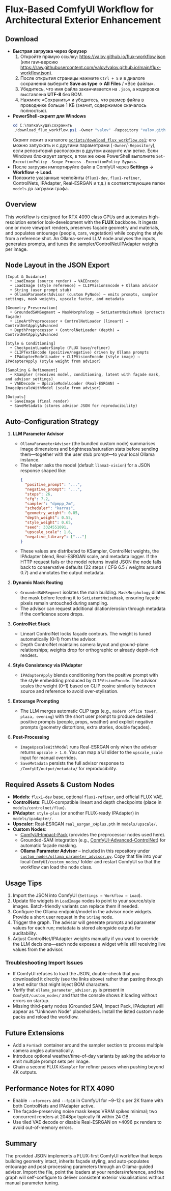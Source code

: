 # Flux-Based ComfyUI Workflow for Architectural Exterior Enhancement

## Download
- **Быстрая загрузка через браузер**
  1. Откройте прямую ссылку: <https://valov.github.io/flux-workflow.json> (или raw-версию <https://raw.githubusercontent.com/valov/valov.github.io/main/flux-workflow.json>).
  2. После открытия страницы нажмите `Ctrl + S` и в диалоге сохранения выберите **Save as type → All Files** / «Все файлы».
  3. Убедитесь, что имя файла заканчивается на `.json`, а кодировка выставлена **UTF-8** без BOM.
  4. Нажмите «Сохранить» и убедитесь, что размер файла в проводнике больше 1 КБ (значит, содержимое скачалось полностью).
- **PowerShell-скрипт для Windows**
  ```powershell
  cd C:\папка\куда\сохранить
  ./download_flux_workflow.ps1 -Owner "valov" -Repository "valov.github.io" -Branch "main" -Output "flux-workflow.json"
  ```
  Скрипт лежит в каталоге [`scripts/download_flux_workflow.ps1`](./scripts/download_flux_workflow.ps1); его можно запускать и с другими параметрами (`-Owner`/`-Repository`), если репозиторий расположен в другом аккаунте или ветке.
  Если Windows блокирует запуск, в том же окне PowerShell выполните `Set-ExecutionPolicy -Scope Process -ExecutionPolicy Bypass`.
- После загрузки импортируйте файл в ComfyUI через **Settings → Workflow → Load**.
- Положите указанные чекпойнты (`flux1-dev`, `flux1-refiner`, ControlNets, IPAdapter, Real-ESRGAN и т.д.) в соответствующие папки `models` до загрузки графа.

## Overview
This workflow is designed for RTX 4090 class GPUs and automates high-resolution exterior look-development with the **FLUX** backbone. It ingests one or more viewport renders, preserves façade geometry and materials, and populates entourage (people, cars, vegetation) while copying the style from a reference shot. An Ollama-served LLM node analyses the inputs, generates prompts, and tunes the sampler/ControlNet/IPAdapter weights per image.

## Node Layout in the JSON Export
```
[Input & Guidance]
  • LoadImage (source render) → VAEEncode
  • LoadImage (style reference) → CLIPVisionEncode + Ollama advisor
  • String (user prompt stub)
  • OllamaParameterAdvisor (custom PyNode) → emits prompts, sampler settings, mask weights, upscale factor, and metadata

[Geometry Preservation]
  • GroundedSAMSegment → MaskMorphology → SetLatentNoiseMask (protects façade)
  • LineArtPreprocessor + ControlNetLoader (lineart) → ControlNetApplyAdvanced
  • DepthPreprocessor + ControlNetLoader (depth) → ControlNetApplyAdvanced

[Style & Conditioning]
  • CheckpointLoaderSimple (FLUX base/refiner)
  • CLIPTextEncode (positive/negative) driven by Ollama prompts
  • IPAdapterModelLoader + CLIPVisionEncode (style image) → IPAdapterApply (style weight from advisor)

[Sampling & Refinement]
  • KSampler (receives model, conditioning, latent with façade mask, and advisor settings)
  • VAEDecode → UpscaleModelLoader (Real-ESRGAN) → ImageUpscaleWithModel (scale from advisor)

[Outputs]
  • SaveImage (final render)
  • SaveMetadata (stores advisor JSON for reproducibility)
```

## Auto-Configuration Strategy
1. **LLM Parameter Advisor**
   - `OllamaParameterAdvisor` (the bundled custom node) summarises image dimensions and brightness/saturation stats before sending them—together with the user stub prompt—to your local Ollama instance.
   - The helper asks the model (default `llama3-vision`) for a JSON response shaped like:
     ```json
     {
       "positive_prompt": "...",
       "negative_prompt": "...",
       "steps": 26,
       "cfg": 7.2,
       "sampler": "dpmpp_2m",
       "scheduler": "karras",
       "geometry_weight": 0.85,
       "depth_weight": 0.55,
       "style_weight": 0.65,
       "seed": 3324551091,
       "upscale_scale": 1.6,
       "negative_library": ["..."]
     }
     ```
   - These values are distributed to KSampler, ControlNet weights, the IPAdapter blend, Real-ESRGAN scale, and metadata logger. If the HTTP request fails or the model returns invalid JSON the node falls back to conservative defaults (22 steps / CFG 6.5 / weights around 0.7) and annotates the output metadata.

2. **Dynamic Mask Routing**
   - `GroundedSAMSegment` isolates the main building. `MaskMorphology` dilates the mask before feeding it to `SetLatentNoiseMask`, ensuring façade pixels remain untouched during sampling.
   - The advisor can request additional dilation/erosion through metadata if the confidence score drops.

3. **ControlNet Stack**
   - Lineart ControlNet locks façade contours. The weight is tuned automatically (0–1) from the advisor.
   - Depth ControlNet maintains camera layout and ground-plane relationships; weights drop for orthographic or already depth-rich renders.

4. **Style Consistency via IPAdapter**
   - `IPAdapterApply` blends conditioning from the positive prompt with the style embedding produced by `CLIPVisionEncode`. The advisor scales the weight (0–1) based on CLIP cosine similarity between source and reference to avoid over-stylisation.

5. **Entourage Prompting**
   - The LLM merges automatic CLIP tags (e.g., `modern office tower, plaza, evening`) with the short user prompt to produce detailed positive prompts (people, props, weather) and explicit negative prompts (geometry distortions, extra stories, double façades).

6. **Post-Processing**
   - `ImageUpscaleWithModel` runs Real-ESRGAN only when the advisor returns `upscale > 1.0`. You can map a UI slider to the `upscale_scale` input for manual overrides.
   - `SaveMetadata` persists the full advisor response to `/ComfyUI/output/metadata/` for reproducibility.

## Required Assets & Custom Nodes
- **Models**: `flux1-dev` base, optional `flux1-refiner`, and official FLUX VAE.
- **ControlNets**: FLUX-compatible lineart and depth checkpoints (place in `models/controlnet/flux`).
- **IPAdapter**: `style-plus` (or another FLUX-ready IPAdapter) in `models/ipadapter/`.
- **Upscaler**: Real-ESRGAN `real_esrgan_x4plus.pth` in `models/upscale/`.
- **Custom Nodes**:
  - [ComfyUI-Impact-Pack](https://github.com/ltdrdata/ComfyUI-Impact-Pack) (provides the preprocessor nodes used here).
  - Grounded-SAM integration (e.g., [ComfyUI-Advanced-ControlNet](https://github.com/Kosinkadink/ComfyUI-Advanced-ControlNet)) for automatic façade masking.
  - **Ollama Parameter Advisor** – included in this repository under [`custom_nodes/ollama_parameter_advisor.py`](./custom_nodes/ollama_parameter_advisor.py). Copy that file into your local `ComfyUI/custom_nodes/` folder and restart ComfyUI so that the workflow can load the node class.

## Usage Tips
1. Import the JSON into ComfyUI (`Settings → Workflow → Load`).
2. Update file widgets in `LoadImage` nodes to point to your source/style images. Batch-friendly variants can replace them if needed.
3. Configure the Ollama endpoint/model in the advisor node widgets. Provide a short user request in the `String` node.
4. Trigger the graph. The advisor will generate prompts and parameter values for each run; metadata is stored alongside outputs for auditability.
5. Adjust ControlNet/IPAdapter weights manually if you want to override the LLM decisions—each node exposes a widget while still receiving live values from the advisor.

### Troubleshooting Import Issues
- If ComfyUI refuses to load the JSON, double-check that you downloaded it directly (see the links above) rather than pasting through a text editor that might inject BOM characters.
- Verify that `ollama_parameter_advisor.py` is present in `ComfyUI/custom_nodes/` and that the console shows it loading without errors on startup.
- Missing third-party nodes (Grounded SAM, Impact Pack, IPAdapter) will appear as “Unknown Node” placeholders. Install the listed custom node packs and reload the workflow.

## Future Extensions
- Add a `ForEach` container around the sampler section to process multiple camera angles automatically.
- Introduce optional weather/time-of-day variants by asking the advisor to emit multiple prompt sets per image.
- Chain a second FLUX `KSampler` for refiner passes when pushing beyond 4K outputs.

## Performance Notes for RTX 4090
- Enable `--xformers` and `--fp16` in ComfyUI for ~9–12 s per 2K frame with both ControlNets and IPAdapter active.
- The façade-preserving noise mask keeps VRAM spikes minimal; two concurrent renders at 2048px typically fit within 24 GB.
- Use tiled VAE decode or disable Real-ESRGAN on >4096 px renders to avoid out-of-memory errors.

## Summary
The provided JSON implements a FLUX-first ComfyUI workflow that keeps building geometry intact, inherits façade styling, and auto-populates entourage and post-processing parameters through an Ollama-guided advisor. Import the file, point the loaders at your renders/reference, and the graph will self-configure to deliver consistent exterior visualisations without manual parameter tuning.
